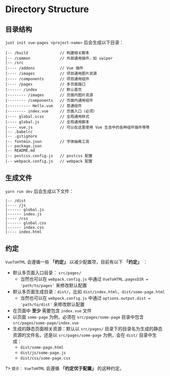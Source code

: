 # Directory Structure

## 目录结构

`just init vue-pages <project-name>` 后会生成以下目录：

```
|-- /build              // 构建相关脚本
|-- /common             // 外部通用插件，如 swiper
|-- /src
|---- /addons           // Vue 插件
|---- /images           // 项目通用图片资源
|---- /components       // 项目通用组件
|---- /pages            // 多页面路口
|------ /index          // 默认首页
|-------- /images       // 页面内图片资源
|-------- /components   // 页面内通用组件
|---------- Hello.vue   // 普通组件
|-------- index.vue     // 页面入口（必须）
|---- global.scss       // 全局通用样式
|---- global.js         // 全局通用脚本
|---- vue.js            // 可以在这里使用 Vue 生态中的各种组件插件等等
|-- .babelrc
|-- .gitignore
|-- fontmin.json        // 字体抽离工具
|-- package.json
|-- README.md
|-- postcss.config.js   // postcss 配置
|-- webpack.config.js   // webpack 配置
```

## 生成文件

`yarn run dev` 后会生成以下文件：

```
|-- /dist
|---- /js
|------ global.js
|------ index.js
|---- /css
|------ global.css
|------ index.css
|---- index.html
```

## 约定

`VueToHTML` 会遵循一些 **「约定」** 以减少配置项，目前有以下 **「约定」** ：

- 默认多页面入口目录： `src/pages/`
    - 当然也可以在 `webpack.config.js` 中通过 `VueToHTML.pagesDIR = 'path/to/pages'` 来修改默认配置
- 默认多页面生成目录：`dist/`，比如 `dist/index.html`、`dist/some-page.html`
    - 当然也可以在 `webpack.config.js` 中通过 `options.output.dist = 'path/to/dist'` 来修改默认配置
- 在页面中 **至少** 需要包含 `index.vue` 文件
 - 以页面 `some-page` 为例，必须在 `src/pages/some-page` 目录中包含 `src/pages/some-page/index.vue`
- 生成的静态页面相关资源：默认以 `src/pages/` 目录下的目录名为生成的静态资源的文件名，还是以 `src/pages/some-page` 为例，会在 `dist/` 目录中生成：
    - `dist/some-page.html`
    - `dist/js/some-page.js`
    - `dist/css/some-page.css`

?> `提示：` `VueToHTML` 会遵循 **「约定优于配置」** 的这种约定。
